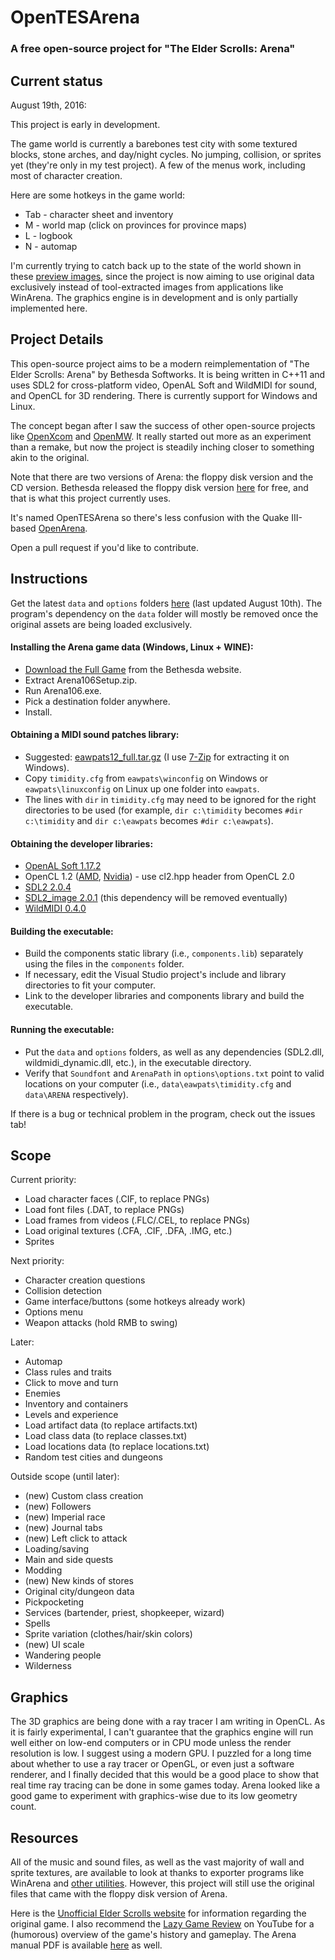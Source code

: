 # OpenTESArena
### A free open-source project for "The Elder Scrolls: Arena"

## Current status

August 19th, 2016:

This project is early in development.

The game world is currently a barebones test city with some textured blocks, stone arches, and day/night cycles. No jumping, collision, or sprites yet (they're only in my test project). A few of the menus work, including most of character creation.

Here are some hotkeys in the game world:
- Tab - character sheet and inventory
- M - world map (click on provinces for province maps)
- L - logbook
- N - automap

I'm currently trying to catch back up to the state of the world shown in these [preview images](https://github.com/afritz1/OpenTESArena/tree/master/samples), since the project is now aiming to use original data exclusively instead of tool-extracted images from applications like WinArena. The graphics engine is in development and is only partially implemented here.

## Project Details

This open-source project aims to be a modern reimplementation of "The Elder Scrolls: Arena" by Bethesda Softworks. It is being written in C++11 and uses SDL2 for cross-platform video, OpenAL Soft and WildMIDI for sound, and OpenCL for 3D rendering. There is currently support for Windows and Linux.

The concept began after I saw the success of other open-source projects like [OpenXcom](http://openxcom.org/) and [OpenMW](http://openmw.org/en/). It really started out more as an experiment than a remake, but now the project is steadily inching closer to something akin to the original.

Note that there are two versions of Arena: the floppy disk version and the CD version. Bethesda released the floppy disk version  [here](http://www.elderscrolls.com/arena/) for free, and that is what this project currently uses.

It's named OpenTESArena so there's less confusion with the Quake III-based [OpenArena](https://github.com/OpenArena).

Open a pull request if you'd like to contribute.

## Instructions

Get the latest `data` and `options` folders [here](https://www.dropbox.com/s/xc8llh52eahaofs/OpenTESArena_data.zip?dl=0) (last updated August 10th). The program's dependency on the `data` folder will mostly be removed once the original assets are being loaded exclusively.

#### Installing the Arena game data (Windows, Linux + WINE):
- [Download the Full Game](http://static.elderscrolls.com/elderscrolls.com/assets/files/tes/extras/Arena106Setup.zip) from the Bethesda website.
- Extract Arena106Setup.zip.
- Run Arena106.exe.
- Pick a destination folder anywhere.
- Install.

#### Obtaining a MIDI sound patches library:
- Suggested: [eawpats12_full.tar.gz](http://distfiles.gentoo.org/distfiles/eawpats12_full.tar.gz) (I use [7-Zip](http://www.7-zip.org/) for extracting it on Windows).
- Copy `timidity.cfg` from `eawpats\winconfig` on Windows or `eawpats\linuxconfig` on Linux up one folder into `eawpats`.
- The lines with `dir` in `timidity.cfg` may need to be ignored for the right directories to be used (for example, `dir c:\timidity` becomes `#dir c:\timidity` and `dir c:\eawpats` becomes `#dir c:\eawpats`).

#### Obtaining the developer libraries:
- [OpenAL Soft 1.17.2](http://kcat.strangesoft.net/openal.html#download)
- OpenCL 1.2 ([AMD](http://developer.amd.com/tools-and-sdks/opencl-zone/amd-accelerated-parallel-processing-app-sdk/), [Nvidia](https://developer.nvidia.com/opencl)) - use cl2.hpp header from OpenCL 2.0
- [SDL2 2.0.4](https://www.libsdl.org/download-2.0.php)
- [SDL2_image 2.0.1](https://www.libsdl.org/projects/SDL_image/) (this dependency will be removed eventually)
- [WildMIDI 0.4.0](https://github.com/Mindwerks/wildmidi/releases)

#### Building the executable:
- Build the components static library (i.e., `components.lib`) separately using the files in the `components` folder.
- If necessary, edit the Visual Studio project's include and library directories to fit your computer.
- Link to the developer libraries and components library and build the executable.

#### Running the executable:
- Put the `data` and `options` folders, as well as any dependencies (SDL2.dll, wildmidi_dynamic.dll, etc.), in the executable directory.
- Verify that `Soundfont` and `ArenaPath` in `options\options.txt` point to valid locations on your computer (i.e., `data\eawpats\timidity.cfg` and `data\ARENA` respectively).

If there is a bug or technical problem in the program, check out the issues tab!

## Scope

Current priority:
- Load character faces (.CIF, to replace PNGs)
- Load font files (.DAT, to replace PNGs)
- Load frames from videos (.FLC/.CEL, to replace PNGs)
- Load original textures (.CFA, .CIF, .DFA, .IMG, etc.)
- Sprites

Next priority:
- Character creation questions
- Collision detection
- Game interface/buttons (some hotkeys already work)
- Options menu
- Weapon attacks (hold RMB to swing)

Later:
- Automap
- Class rules and traits
- Click to move and turn
- Enemies
- Inventory and containers
- Levels and experience
- Load artifact data (to replace artifacts.txt)
- Load class data (to replace classes.txt)
- Load locations data (to replace locations.txt)
- Random test cities and dungeons

Outside scope (until later):
- (new) Custom class creation
- (new) Followers
- (new) Imperial race
- (new) Journal tabs
- (new) Left click to attack
- Loading/saving
- Main and side quests
- Modding
- (new) New kinds of stores
- Original city/dungeon data
- Pickpocketing
- Services (bartender, priest, shopkeeper, wizard)
- Spells
- Sprite variation (clothes/hair/skin colors)
- (new) UI scale
- Wandering people
- Wilderness

## Graphics

The 3D graphics are being done with a ray tracer I am writing in OpenCL. As it is fairly experimental, I can't guarantee that the graphics engine will run well either on low-end computers or in CPU mode unless the render resolution is low. I suggest using a modern GPU. I puzzled for a long time about whether to use a ray tracer or OpenGL, or even just a software renderer, and I finally decided that this would be a good place to show that real time ray tracing can be done in some games today. Arena looked like a good game to experiment with graphics-wise due to its low geometry count.

## Resources

All of the music and sound files, as well as the vast majority of wall and sprite textures, are available to look at thanks to exporter programs like WinArena and [other utilities](http://www.uesp.net/wiki/Arena:Files#Misc_Utilities). However, this project will still use the original files that came with the floppy disk version of Arena.

Here is the [Unofficial Elder Scrolls website](http://www.uesp.net/wiki/Arena:Arena) for information regarding the original game. I also recommend the [Lazy Game Review](https://www.youtube.com/watch?v=5MW5SxKMrtE) on YouTube for a (humorous) overview of the game's history and gameplay. The Arena manual PDF is available [here](http://www.uesp.net/wiki/Arena:Files#Official_Patches_and_Utilities) as well.
